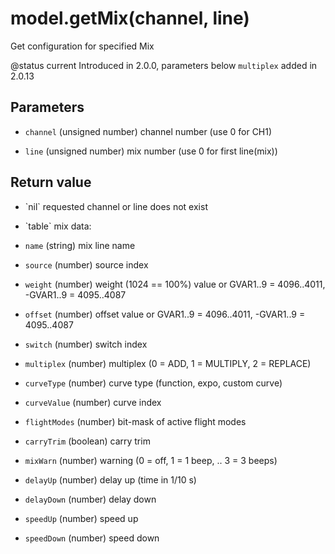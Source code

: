 # model.getMix(channel, line)



Get configuration for specified Mix

@status current Introduced in 2.0.0, parameters below `multiplex` added in 2.0.13


## Parameters

* `channel` (unsigned number) channel number (use 0 for CH1)

* `line` (unsigned number) mix number (use 0 for first line(mix))



## Return value

* \`nil\` requested channel or line does not exist

* \`table\` mix data:
 * `name` (string) mix line name
 * `source` (number) source index
 * `weight` (number) weight (1024 == 100%) value or GVAR1..9 = 4096..4011, -GVAR1..9 = 4095..4087
 * `offset` (number) offset value or GVAR1..9 = 4096..4011, -GVAR1..9 = 4095..4087
 * `switch` (number) switch index
 * `multiplex` (number) multiplex (0 = ADD, 1 = MULTIPLY, 2 = REPLACE)
 * `curveType` (number) curve type (function, expo, custom curve)
 * `curveValue` (number) curve index
 * `flightModes` (number) bit-mask of active flight modes
 * `carryTrim` (boolean) carry trim
 * `mixWarn` (number) warning (0 = off, 1 = 1 beep, .. 3 = 3 beeps)
 * `delayUp` (number) delay up (time in 1/10 s)
 * `delayDown` (number) delay down
 * `speedUp` (number) speed up
 * `speedDown` (number) speed down




